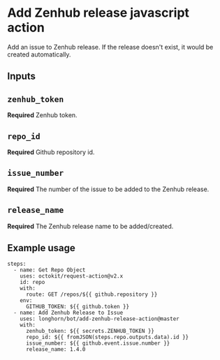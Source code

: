 # Add Zenhub release javascript action

Add an issue to Zenhub release. If the release doesn't exist, it would be created automatically.

## Inputs

## `zenhub_token`

**Required** Zenhub token.

## `repo_id`

**Required** Github repository id.

## `issue_number`

**Required** The number of the issue to be added to the Zenhub release.

## `release_name`

**Required** The Zenhub release name to be added/created.

## Example usage
```
steps:
  - name: Get Repo Object
    uses: octokit/request-action@v2.x
    id: repo
    with:
      route: GET /repos/${{ github.repository }}
    env:
      GITHUB_TOKEN: ${{ github.token }}
  - name: Add Zenhub Release to Issue
    uses: longhorn/bot/add-zenhub-release-action@master
    with:
      zenhub_token: ${{ secrets.ZENHUB_TOKEN }}
      repo_id: ${{ fromJSON(steps.repo.outputs.data).id }}
      issue_number: ${{ github.event.issue.number }}
      release_name: 1.4.0
```
